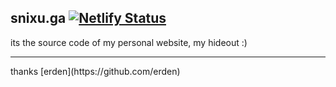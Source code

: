 ## snixu.ga [![Netlify Status](https://api.netlify.com/api/v1/badges/52669cfa-3b70-4036-b10b-867fd442bef3/deploy-status)](https://app.netlify.com/sites/snixu/deploys)
its the source code of my personal website, my hideout :)
<hr>
thanks [erden](https://github.com/erden)
